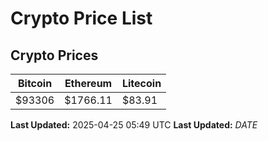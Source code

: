 # Crypto Price List

## Crypto Prices
| Bitcoin | Ethereum | Litecoin |
| ------- | -------- | -------- |
| $93306 | $1766.11 | $83.91 |
**Last Updated:** 2025-04-25 05:49 UTC
**Last Updated:** $DATE$
